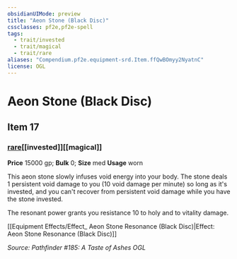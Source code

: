 ```yaml
---
obsidianUIMode: preview
title: "Aeon Stone (Black Disc)"
cssclasses: pf2e,pf2e-spell
tags:
  - trait/invested
  - trait/magical
  - trait/rare
aliases: "Compendium.pf2e.equipment-srd.Item.ffQwBOmyy2NyatnC"
license: OGL
---
```

# Aeon Stone (Black Disc)
## Item 17
### [rare](rare "Rare Rarity Trait")[[invested]][[magical]]


**Price** 15000 gp; 
**Bulk** 0; **Size** med
**Usage** worn

This aeon stone slowly infuses void energy into your body. The stone deals 1 persistent void damage to you (10 void damage per minute) so long as it's invested, and you can't recover from persistent void damage while you have the stone invested.

The resonant power grants you resistance 10 to holy and to vitality damage.

[[Equipment Effects/Effect_ Aeon Stone Resonance (Black Disc)|Effect: Aeon Stone Resonance (Black Disc)]]

*Source: Pathfinder #185: A Taste of Ashes*
*OGL*